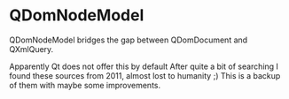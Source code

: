# QDomNodeModel
QDomNodeModel bridges the gap between QDomDocument and QXmlQuery.

Apparently Qt does not offer this by default
After quite a bit of searching I found these sources from 2011, almost lost to humanity ;)
This is a backup of them with maybe some improvements.
